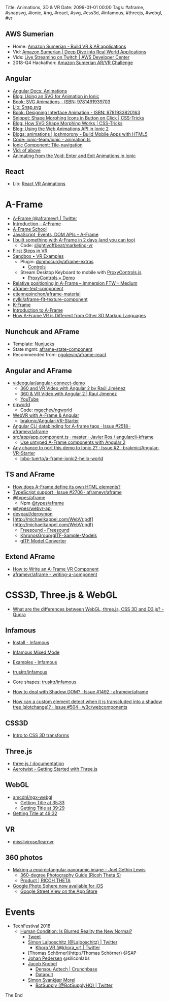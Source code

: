 Title: Animations, 3D & VR
Date: 2099-01-01 00:00
Tags: #aframe, #snapsvg, #ionic, #ng, #react, #svg, #css3d, #infamous, #threejs, #webgl, #vr

## AWS Sumerian

* Home: [Amazon Sumerian - Build VR &amp; AR applications](https://aws.amazon.com/sumerian/)
* Vid: [Amazon Sumerian | Deep Dive into Real World Applications](https://www.twitch.tv/videos/305954414)
* Vids: [Live Streaming on Twitch | AWS Developer Center](https://aws.amazon.com/developer/community/twitch/#Developing_AR_and_VR_Experiences)
* 2018-Q4 Hackathon: [Amazon Sumerian AR/VR Challenge](https://amazonsumerian.devpost.com/)

## Angular

* [Angular Docs: Animations](https://angular.io/guide/animations)
* [Blog: Using an SVG for Animation in Ionic](https://www.joshmorony.com/using-an-svg-for-animation-in-ionic/)
* [Book: SVG Animations - ISBN: 9781491939703](http://shop.oreilly.com/product/0636920045335.do) 
* [Lib: Snap.svg](http://snapsvg.io/start/)
* [Book: Designing Interface Animation - ISBN: 9781933820163](http://rosenfeldmedia.com/books/designing-interface-animation/)
* [Snippet: Shape Morphing Icons in Button on Click | CSS-Tricks](https://css-tricks.com/snippets/svg/shape-morphing-icons-button-click/)
* [Blog: How SVG Shape Morphing Works | CSS-Tricks](https://css-tricks.com/svg-shape-morphing-works/)
* [Blog: Using the Web Animations API in Ionic 2](https://www.joshmorony.com/using-the-web-animations-api-in-ionic-2/)
* [Blogs: animations | joshmorony - Build Mobile Apps with HTML5](https://www.joshmorony.com/tag/animations/)
* [Code: ionic-team/ionic - animation.ts](https://github.com/ionic-team/ionic/blob/master/src/animations/animation.ts)
* [Ionic Component: Tile-navigation](https://market.ionicframework.com/themes/tile-navigation)
* [Vid: of above](https://www.youtube.com/watch?v=MONPo0wJcn0)
* [Animating from the Void: Enter and Exit Animations in Ionic](https://www.joshmorony.com/animating-from-the-void-enter-and-exit-animations-in-ionic/)

## React

* Lib: [React VR Animations](https://facebook.github.io/react-vr/docs/animations.html)

# A-Frame

* [A-Frame (@aframevr) | Twitter](https://twitter.com/aframevr?lang=en)
* [Introduction – A-Frame](https://aframe.io/docs/0.8.0/introduction/)
* [A-Frame School](https://aframe.io/aframe-school/#/)
* [JavaScript, Events, DOM APIs – A-Frame](https://aframe.io/docs/0.7.0/introduction/javascript-events-dom-apis.html)
* [I built something with A-Frame in 2 days (and you can too)](https://hacks.mozilla.org/2017/09/i-built-something-with-a-frame-in-2-days-and-you-can-too/)
    * Code: [slightlyoffbeat/marketing-vr](https://github.com/slightlyoffbeat/marketing-vr)
* [First Steps in VR](https://24ways.org/2016/first-steps-in-vr/)
* [Sandbox • VR Examples](https://webvr.donmccurdy.com/)
    * Plugin: [donmccurdy/aframe-extras](https://github.com/donmccurdy/aframe-extras)
        * [Controls](https://github.com/donmccurdy/aframe-extras/tree/master/src/controls)
    * Stream Desktop Keyboard to mobile with [ProxyControls.js](https://proxy-controls.donmccurdy.com/#/)
        * [ProxyControls • Demo](https://proxy-controls.donmccurdy.com/demo)
* [Relative positioning in A-Frame – Immersion FTW – Medium](https://medium.com/immersion-for-the-win/relative-positioning-in-a-frame-d839fc0e3249)
* [aframe-text-component](https://www.npmjs.com/package/aframe-text-component)
* [etiennepinchon/aframe-material](https://github.com/etiennepinchon/aframe-material)
* [nylki/aframe-fit-texture-component](https://github.com/nylki/aframe-fit-texture-component)
* [K-Frame](https://ngokevin.github.io/kframe/)
* [Introduction to A-Frame](https://www.slideshare.net/ellisonmu/introduction-to-aframe-57170744)
* [How A-Frame VR is Different from Other 3D Markup Languages](http://ngokevin.com/blog/aframe-vs-3dml/)

## Nunchcuk and AFrame

* Template: [Nunjucks](https://mozilla.github.io/nunjucks/)
* State mgmt: [aframe-state-component](https://www.npmjs.com/package/aframe-state-component)
* Recommended from: [ngokevin/aframe-react](https://github.com/ngokevin/aframe-react)

## Angular and AFrame

* [videogular/angular-connect-demo](https://github.com/videogular/angular-connect-demo/blob/master/app/app.component.html)
    * [360 and VR Vídeo with Angular 2 by Raúl Jiménez](http://slides.com/elecash/360-and-vr-video-with-angular2#/)
    * [360 & VR Vídeo with Angular 2 | Raul Jimenez](https://www.youtube.com/watch?v=E3P4KMoE3VU)
    * [YouTube](https://www.youtube.com/watch?v=FyNvWM4WPX0)
* [ngworld](https://www.npmjs.com/package/ngworld?activeTab=dependencies)
    * Code: [mgechev/ngworld](https://github.com/mgechev/ngworld/tree/ng-xmas)
* [WebVR with A-Frame & Angular](http://blog.brakmic.com/webvr-with-a-frame-angular/)
    * [brakmic/Angular-VR-Starter](https://github.com/brakmic/Angular-VR-Starter)
* [Angular CLI databinding for A-frame tags · Issue #2518 · aframevr/aframe](https://github.com/aframevr/aframe/issues/2518#issuecomment-289450266)
* [src/app/app.component.ts · master · Javier Ros  / angularcli-kframe](https://gitlab.com/jros/angularcli-kframe/blob/master/src/app/app.component.ts)
    * [Use untyped A-Frame components with Angular 2](https://stackoverflow.com/a/42551061/750989)
* [Any chance to port this demo to Ionic 2? · Issue #2 · brakmic/Angular-VR-Starter](https://github.com/brakmic/Angular-VR-Starter/issues/2)
    * [lobo-tuerto/a-frame-ionic2-hello-world](https://github.com/lobo-tuerto/a-frame-ionic2-hello-world)

## TS and AFrame

* [How does A-Frame define its own HTML elements?](https://stackoverflow.com/questions/49440047/how-does-a-frame-define-its-own-html-elements)
* [TypeScript support · Issue #2706 · aframevr/aframe](https://github.com/aframevr/aframe/issues/2706)
* [@types/aframe](https://github.com/devpaul/aframe-typings)
  * Npm [@types/aframe](https://www.npmjs.com/package/@types/aframe?activeTab=versions)
* [@types/webvr-api](https://github.com/DefinitelyTyped/DefinitelyTyped/tree/master/types/webvr-api)
* [devpaul/derpymon](https://github.com/devpaul/derpymon)
* [http://michaelkappel.com/WebVr.pdf](http://michaelkappel.com/WebVr.pdf)
    * [Freesound - Freesound](https://freesound.org/)
    * [KhronosGroup/glTF-Sample-Models](https://github.com/KhronosGroup/glTF-Sample-Models)
    * [glTF Model Converter](http://cesiumjs.org/convertmodel.html)

## Extend AFrame

* [How to Write an A-Frame VR Component](http://ngokevin.com/blog/aframe-component/)
* [aframevr/aframe - writing-a-component](https://github.com/aframevr/aframe/blob/master/docs/introduction/writing-a-component.md)

# CSS3D, Three.js & WebGL

* [What are the differences between WebGL, three.js, CSS 3D and D3.js? - Quora](https://www.quora.com/What-are-the-differences-between-WebGL-three-js-CSS-3D-and-D3-js)

## Infamous

* [Install - Infamous](https://infamous.io/docs/install.html)
* [Infamous Mixed Mode](https://codepen.io/trusktr/pen/OzJJJN)
* [Examples - Infamous](https://infamous.io/docs/examples.html)
* [trusktr/infamous](https://github.com/trusktr/infamous/releases?after=v18.0.2)
* Core shapes: [trusktr/infamous](https://github.com/trusktr/infamous/tree/master/src/core)

* [How to deal with Shadow DOM? · Issue #1492 · aframevr/aframe](https://github.com/aframevr/aframe/issues/1492)
* [How can a custom element detect when it is transcluded into a shadow tree (slotchange)? · Issue #504 · w3c/webcomponents](https://github.com/w3c/webcomponents/issues/504)

## CSS3D

* [Intro to CSS 3D transforms](https://3dtransforms.desandro.com/)

## Three.js

* [three.js / documentation](https://threejs.org/docs/#manual/introduction/Creating-a-scene)
* [Aerotwist - Getting Started with Three.js](https://aerotwist.com/tutorials/getting-started-with-three-js/)

## WebGL

* [amcdnl/ngx-webgl](https://github.com/amcdnl/ngx-webgl)
    * [Getting Title at 35:33](https://youtu.be/L_eQKnl8sao?t=8m1s)
    * [Getting Title at 39:29](https://youtu.be/L_eQKnl8sao?t=15m1s)
* [Getting Title at 49:32](https://youtu.be/1eTg6fyc4zA?t=14m43s)

## VR

* [misslivirose/learnvr](https://github.com/misslivirose/learnvr)

## 360 photos

* [Making a equirectangular panoramic image &#8211; Joel Gethin Lewis](http://joelgethinlewis.com/2016/10/18/making-a-panorama/)
    * [360-degree Photography Guide (Ricoh Theta S)](http://ngokevin.com/blog/360-photography/)
    * [Product | RICOH THETA](https://theta360.com/uk/about/theta/s.html)
* [Google Photo Sphere now available for iOS](https://www.dpreview.com/news/9722425702/google-photosphere-now-available-for-ios)
    * [Google Street View on the App Store](https://itunes.apple.com/app/id904418768?mt=8)

# Events

* TechFestival 2018
    * [Human Condition: Is Blurred Reality the New Normal?](https://techfestival.co/event/blurred-reality-summit/)
        * [Tweet](https://twitter.com/techfestivalcph/status/1035063488228601856)
        * [Simon Lajboschitz (@Lajboschitz) | Twitter](https://twitter.com/Lajboschitz)
            * [Khora VR (@khora_vr) | Twitter](https://twitter.com/khora_vr)
        * [Thomas Schörner](http://Thomas Schörner) @SAP
        * [Johan Pedersen](https://www.linkedin.com/in/johanpdrsn/) @siliconlabs
        * [Jacob Knobel](https://www.linkedin.com/in/jknobel/)
            * [Densou Adtech | Crunchbase](https://www.crunchbase.com/organization/denso-adtech)
            * [Datapult](https://www.linkedin.com/company/datapult/)
        * [Simon Svankjær Morel](https://www.linkedin.com/in/simon-svankj%C3%A6r-morel-70114b79/)
            * [BotSupply (@BotSupplyHQ) | Twitter](https://twitter.com/BotSupplyHQ)

The End

